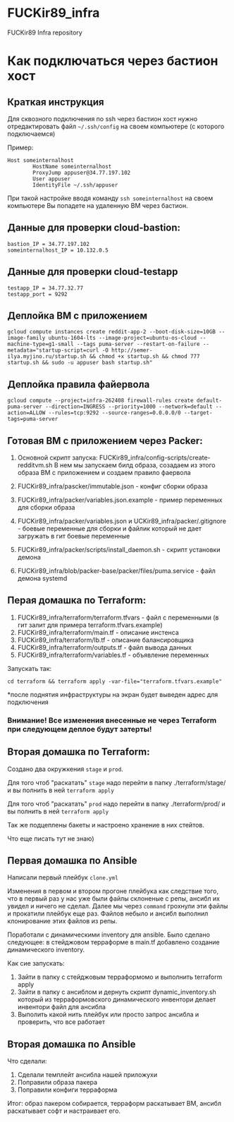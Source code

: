 # FUCKir89_infra
FUCKir89 Infra repository

# Как подключаться через бастион хост

## Краткая инструкция

Для сквозного подключения по ssh через бастион хост нужно отредактировать файл `~/.ssh/config` на своем компьютере (с которого подключаемся)

Пример:

```
Host someinternalhost
        HostName someinternalhost
        ProxyJump appuser@34.77.197.102
        User appuser
        IdentityFile ~/.ssh/appuser
```

При такой настройке вводя команду `ssh someinternalhost` на своем компьютере Вы попадете на удаленную ВМ через бастион.


## Данные для проверки cloud-bastion:
```
bastion_IP = 34.77.197.102
someinternalhost_IP = 10.132.0.5
```
## Данные для проверки cloud-testapp
```
testapp_IP = 34.77.32.77
testapp_port = 9292
```

## Деплойка ВМ с приложением
```
gcloud compute instances create reddit-app-2 --boot-disk-size=10GB --image-family ubuntu-1604-lts --image-project=ubuntu-os-cloud --machine-type=g1-small --tags puma-server --restart-on-failure --metadata="startup-script=curl -O http://semer-ilya.myjino.ru/startup.sh && chmod +x startup.sh && chmod 777 startup.sh && sudo -u appuser bash startup.sh"
```

## Деплойка правила файервола
```
gcloud compute --project=infra-262408 firewall-rules create default-puma-server --direction=INGRESS --priority=1000 --network=default --action=ALLOW --rules=tcp:9292 --source-ranges=0.0.0.0/0 --target-tags=puma-server
```

## Готовая ВМ с приложением через Packer:

1. Основной скрипт запуска: FUCKir89_infra/config-scripts/create-redditvm.sh
В нем мы запускаем билд образа, созадаем из этого образа ВМ с приложением и создаем правило фаервола

2. FUCKir89_infra/pascker/immutable.json - конфиг сборки образа

3. FUCKir89_infra/packer/variables.json.example - пример переменных для сборки образа

4. FUCKir89_infra/packer/variables.json и UCKir89_infra/packer/.gitignore - боевые переменные для сборки и файлик который не дает загружать в гит боевые переменные

5. FUCKir89_infra/packer/scripts/install_daemon.sh - скрипт установки демона

6. FUCKir89_infra/blob/packer-base/packer/files/puma.service - файл демона systemd


## Перая домашка по Terraform:

1. FUCKir89_infra/terraform/terraform.tfvars - файл с переменными (в гит залит для примера terraform.tfvars.example)
2. FUCKir89_infra/terraform/main.tf - описание инстенса
3. FUCKir89_infra/terraform/lb.tf - описание балансировщика
4. FUCKir89_infra/terraform/outputs.tf - файл вывода данных
5. FUCKir89_infra/terraform/variables.tf - объявление переменных

Запускать так:
```
cd terraform && terraform apply -var-file="terraform.tfvars.example"
```
*после поднятия инфраструктуры на экран будет выведен адрес для подключения

### Внимание! Все изменения внесенные не через Terraform при следующем деплое будут затерты!

## Вторая домашка по Terraform:

Создано два окружкения ```stage``` и ```prod```.

Для того чтоб "раскатать" ```stage``` надо перейти в папку ./terraform/stage/ и вы полнить в ней ```terraform apply```

Для того чтоб "раскатать" ```prod``` надо перейти в папку ./terraform/prod/ и вы полнить в ней ```terraform apply```

Так же подцеплены бакеты и настроено хранение в них стейтов.

Что еще писать тут не знаю)

## Первая домашка по Ansible

Написали первый плейбук ```clone.yml```

Изменения в первом и втором прогоне плейбука как следствие того, что в первый раз у нас уже были файлы склоненые с репы,
ансибл их увидел и ничего не сделал. Далее мы через ```command``` грохнули эти файлы и прокатили плейбук еще раз.
Файлов небыло и ансибл выполнил клонирование этих файлов из репы.

Поработали с динамическими inventory для ansible. Было сделано следующее: в стейджовом терраформе в main.tf добавлено создание динамического inventory.

Как сие запускать:

1. Зайти в папку с стейджовым терраформомо и выполнить terraform apply
2. Зайти в папку с ансиблом и дернуть скрипт dynamic_inventory.sh который из терраформовского динамического инвентори делает инвентори файл для ансибла
3. Выполить какой нить плейбук или просто запрос ансибла и проверить, что все работает

## Вторая домашка по Ansible

Что сделали:

1. Сделали темплейт ансибла нашей приложухи
2. Поправили образа пакера
3. Поправили конфиги терраформа

Итог: образ пакером собирается, терраформ раскатывает ВМ, ансибл раскатывает софт и настраивает его. 
